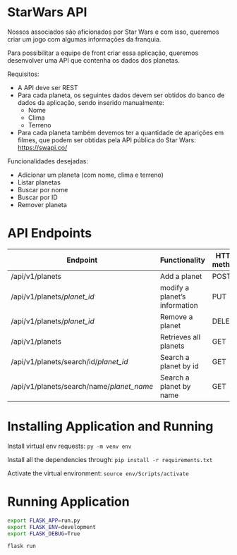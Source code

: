 # StarWars API   
Nossos associados são aficionados por Star Wars e com isso, queremos criar um jogo com algumas informações da franquia.

Para possibilitar a equipe de front criar essa aplicação, queremos desenvolver uma API que contenha os dados dos planetas. 

Requisitos:
- A API deve ser REST
- Para cada planeta, os seguintes dados devem ser obtidos do banco de dados da aplicação, sendo inserido manualmente:
	* Nome
	* Clima
	* Terreno
- Para cada planeta também devemos ter a quantidade de aparições em filmes, que podem ser obtidas pela API pública do Star Wars: https://swapi.co/

Funcionalidades desejadas: 

- Adicionar um planeta (com nome, clima e terreno)
- Listar planetas
- Buscar por nome
- Buscar por ID
- Remover planeta


# API Endpoints
|Endpoint                                   | Functionality                      |HTTP method 
|-------------------------------------------|------------------------------------|-------------
|/api/v1/planets                            |Add a planet                        |POST        
|/api/v1/planets/*planet_id*                |modify a planet’s information       |PUT
|/api/v1/planets/*planet_id*                |Remove a planet                     |DELETE
|/api/v1/planets                            |Retrieves all planets               |GET
|/api/v1/planets/search/id/*planet_id*      |Search a planet by id               |GET
|/api/v1/planets/search/name/*planet_name*  |Search a planet by name             |GET


# Installing Application and Running
Install virtual env requests: `py -m venv env`

Install all the dependencies through: `pip install -r requirements.txt`

Activate the virtual environment: `source env/Scripts/activate`


# Running Application
```sh
export FLASK_APP=run.py
export FLASK_ENV=development
export FLASK_DEBUG=True

flask run
```